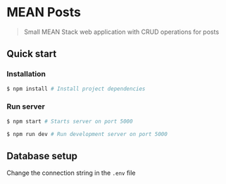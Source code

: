 # MEAN Posts

> Small MEAN Stack web application with CRUD operations for posts

## Quick start

### Installation

```bash
$ npm install # Install project dependencies
```

### Run server

```bash
$ npm start # Starts server on port 5000

$ npm run dev # Run development server on port 5000
```

## Database setup

Change the connection string in the `.env` file
